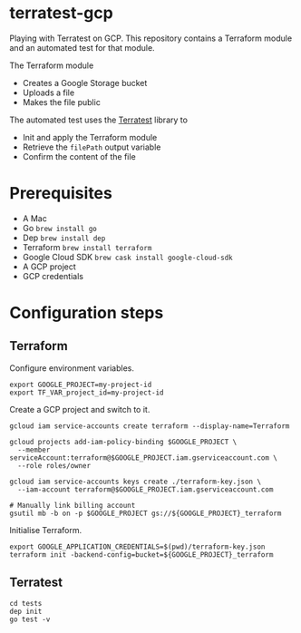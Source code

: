 # terratest-gcp
Playing with Terratest on GCP. This repository contains a Terraform module and an automated test for that module.

The Terraform module
* Creates a Google Storage bucket
* Uploads a file
* Makes the file public

The automated test uses the [Terratest](https://github.com/gruntwork-io/terratest) library to
* Init and apply the Terraform module
* Retrieve the `filePath` output variable
* Confirm the content of the file

# Prerequisites

* A Mac
* Go `brew install go`
* Dep `brew install dep`
* Terraform `brew install terraform`
* Google Cloud SDK `brew cask install google-cloud-sdk`
* A GCP project
* GCP credentials


# Configuration steps

## Terraform

Configure environment variables.
```
export GOOGLE_PROJECT=my-project-id
export TF_VAR_project_id=my-project-id
```

Create a GCP project and switch to it.
```
gcloud iam service-accounts create terraform --display-name=Terraform

gcloud projects add-iam-policy-binding $GOOGLE_PROJECT \
  --member serviceAccount:terraform@$GOOGLE_PROJECT.iam.gserviceaccount.com \
  --role roles/owner

gcloud iam service-accounts keys create ./terraform-key.json \
  --iam-account terraform@$GOOGLE_PROJECT.iam.gserviceaccount.com

# Manually link billing account
gsutil mb -b on -p $GOOGLE_PROJECT gs://${GOOGLE_PROJECT}_terraform
```

Initialise Terraform.
```
export GOOGLE_APPLICATION_CREDENTIALS=$(pwd)/terraform-key.json
terraform init -backend-config=bucket=${GOOGLE_PROJECT}_terraform
```

## Terratest

```
cd tests
dep init
go test -v
```
